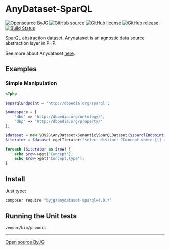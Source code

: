 # AnyDataset-SparQL

[![Opensource ByJG](https://img.shields.io/badge/opensource-byjg-success.svg)](http://opensource.byjg.com)
[![GitHub source](https://img.shields.io/badge/Github-source-informational?logo=github)](https://github.com/byjg/anydataset-sparql/)
[![GitHub license](https://img.shields.io/github/license/byjg/anydataset-sparql.svg)](https://opensource.byjg.com/opensource/licensing.html)
[![GitHub release](https://img.shields.io/github/release/byjg/anydataset-sparql.svg)](https://github.com/byjg/anydataset-sparql/releases/)
[![Build Status](https://travis-ci.org/byjg/anydataset-sparql.svg?branch=master)](https://travis-ci.org/byjg/anydataset-sparql)


SparQL abstraction dataset. Anydataset is an agnostic data source abstraction layer in PHP. 

See more about Anydataset [here](https://opensource.byjg.com/php/anydataset).

## Examples

### Simple Manipulation

```php
<?php

$sparqlEndpoint = 'http://dbpedia.org/sparql';

$namespace = [
    'dbo' => 'http://dbpedia.org/ontology/',
    'dbp' => 'http://dbpedia.org/property/'
];

$dataset = new \ByJG\AnyDataset\Semantic\SparQLDataset($sparqlEndpoint, $namespace);
$iterator = $dataset->getIterator("select distinct ?Concept where {[] a ?Concept} LIMIT 5");

foreach ($iterator as $row) {
    echo $row->get("Concept");
    echo $row->get("Concept.type");
}
```

## Install

Just type: 

```bash
composer require "byjg/anydataset-sparql=4.0.*"
```

## Running the Unit tests

```bash
vendor/bin/phpunit
```

----
[Open source ByJG](http://opensource.byjg.com)
